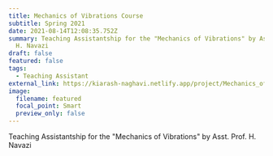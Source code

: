 ```yaml
---
title: Mechanics of Vibrations Course
subtitle: Spring 2021
date: 2021-08-14T12:08:35.752Z
summary: Teaching Assistantship for the "Mechanics of Vibrations" by Asst. Prof.
  H. Navazi
draft: false
featured: false
tags:
  - Teaching Assistant
external_link: https://kiarash-naghavi.netlify.app/project/Mechanics_of_Vibrations Course
image:
  filename: featured
  focal_point: Smart
  preview_only: false
---
```

Teaching Assistantship for the "Mechanics of Vibrations" by Asst. Prof. H. Navazi